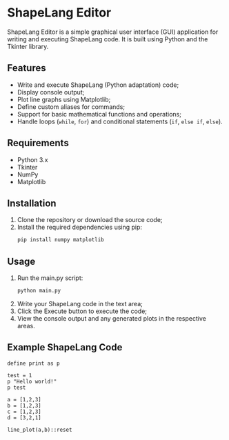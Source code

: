 # ShapeLang Editor

ShapeLang Editor is a simple graphical user interface (GUI) application for writing and executing ShapeLang code. It is built using Python and the Tkinter library.

## Features

- Write and execute ShapeLang (Python adaptation) code;
- Display console output;
- Plot line graphs using Matplotlib;
- Define custom aliases for commands;
- Support for basic mathematical functions and operations;
- Handle loops (`while`, `for`) and conditional statements (`if`, `else if`, `else`).

## Requirements

- Python 3.x
- Tkinter
- NumPy
- Matplotlib

## Installation

1. Clone the repository or download the source code;
2. Install the required dependencies using pip:
    ```sh
    pip install numpy matplotlib
    ```

## Usage

1. Run the main.py script:
    ```sh
    python main.py
    ```
2. Write your ShapeLang code in the text area;
3. Click the Execute button to execute the code;
4. View the console output and any generated plots in the respective areas.

## Example ShapeLang Code

```
define print as p

test = 1
p "Hello world!" 
p test

a = [1,2,3] 
b = [1,2,3] 
c = [1,2,3] 
d = [3,2,1]

line_plot(a,b)::reset
```
